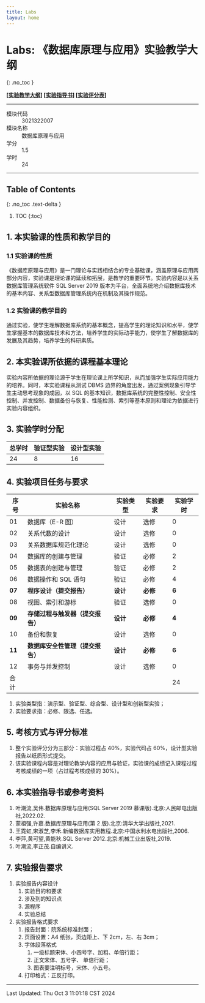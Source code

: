 ```yaml
---
title: Labs
layout: home
---
```


# Labs: 《数据库原理与应用》实验教学大纲
{: .no_toc }

**\[[实验教学大纲](./lab-syllabus.pdf)\] \[[实验指导书](./lab-book.pdf)\] \[[实验评分表](./lab-grade_table.pdf)\]**

---

<dl>
  <dt>模块代码</dt>
  <dd>3021322007</dd>
  <dt>模块名称</dt>
  <dd>数据库原理与应用</dd>
  <dt>学分</dt>
  <dd>1.5</dd>
  <dt>学时</dt>
  <dd>24</dd>
</dl>

---

## Table of Contents
{: .no_toc .text-delta }

1. TOC
{:toc}

## 1. 本实验课的性质和教学目的 

### 1.1 实验课的性质

《数据库原理与应用》是一门理论与实践相结合的专业基础课，涵盖原理与应用两部分内容，实验课是理论课的延续和拓展，是教学的重要环节。实验内容是以关系数据库管理系统软件 SQL Server 2019 版本为平台，全面系统地介绍数据库技术的基本内容、关系型数据库管理系统内在机制及其操作规范。

### 1.2 实验课的教学目的

通过实验，使学生理解数据库系统的基本概念，提高学生的理论知识和水平，使学生掌握基本的数据库技术和方法，培养学生的实际动手能力，使学生了解数据库的发展及其趋势，培养学生的科研素质。

## 2. 本实验课所依据的课程基本理论

实验内容所依据的理论源于学生在理论课上所学知识，从而加强学生实际应用能力的培养。同时，本实验课程从测试 DBMS 边界的角度出发，通过案例现象引导学生主动思考现象的成因，以 SQL 的基本知识，数据库系统的完整性控制、安全性控制、并发控制、数据备份与恢复、性能检测、索引等基本原则和理论为依据进行实验内容组织。

## 3. 实验学时分配

| 总学时 | 验证型实验 | 设计型实验 |
| --- | ----- | ----- |
| 24  | 8     | 16    |

## 4. 实验项目任务与要求

| 序号     | 实验名称               | 实验类型   | 实验要求   | 实验学时  |
| ------ | ------------------ | ------ | ------ | ----- |
| 01     | 数据库（E-R 图）         | 设计     | 选修     | 0     |
| 02     | 关系代数的设计            | 设计     | 选修     | 0     |
| 03     | 关系数据库规范化理论         | 设计     | 选修     | 0     |
| 04     | 数据库的创建与管理          | 验证     | 必修     | 2     |
| 05     | 数据表的创建与管理          | 验证     | 必修     | 2     |
| 06     | 数据操作和 SQL 语句       | 验证     | 必修     | 4     |
| **07** | **程序设计（提交报告）**     | **设计** | **必修** | **6** |
| 08     | 视图、索引和游标           | 验证     | 选修     | 0     |
| **09** | **存储过程与触发器（提交报告）** | **设计** | **必修** | **4** |
| 10     | 备份和恢复              | 设计     | 选修     | 0     |
| **11** | **数据库安全性管理（提交报告）** | **设计** | **必修** | **6** |
| 12     | 事务与并发控制            | 设计     | 选修     | 0     |
| 合计     |                    |        |        | 24    |

1. 实验类型指：演示型、验证型、综合型、设计型和创新型实验； 
2. 实验要求指：必修、限选、任选。

## 5. 考核方式与评分标准

1. 整个实验评分分为三部分：实验过程占 40%，实验代码占 60%，设计型实验报告以纸质形式提交。
2. 该实验课程内容是对理论教学内容的应用与验证，实验课的成绩记入课程过程考核成绩的一项（占过程考核成绩的 30%）。

## 6. 本实验指导书或参考资料

1. 叶潮流,吴伟.数据库原理与应用(SQL Server 2019 慕课版).北京:人民邮电出版社,2022.02.
2. 蒙祖强,许嘉.数据库原理与应用(第 2 版).北京:清华大学出版社,2021.
3. 王霓虹,宋淑芝,李禾.新编数据库实用教程.北京:中国水利水电出版社,2006. 
4. 李萍,黄可望,黄能秋.SQL Server 2012.北京:机械工业出版社,2019. 
5. 叶潮流,李正茂.自编讲义.

## 7. 实验报告要求 

1. 实验报告内容设计
	1. 实验目的和要求
	2. 涉及到的知识点
	3. 源程序
	4. 实验总结
2. 实验报告格式要求
	1. 报告封面：院系统标准封面；
	2. 页面设置：A4 纸张，页边距上、下 2cm，左、右 3cm；
	3. 字体段落格式
		1. 一级标题宋体、小四号字、加粗、单倍行距；
		2. 正文宋体、五号字、 单倍行距；
		3. 图表要注明标号，宋体、小五号。
	4. 打印格式：正反打印。

---

Last Updated: Thu Oct  3 11:01:18 CST 2024
